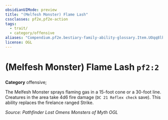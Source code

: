 ```yaml
---
obsidianUIMode: preview
title: "(Melfesh Monster) Flame Lash"
cssclasses: pf2e,pf2e-action
tags:
  - trait/
  - category/offensive
aliases: "Compendium.pf2e.bestiary-family-ability-glossary.Item.UOqq8lkBPcPtKoCN"
license: OGL
---
```

# (Melfesh Monster) Flame Lash `pf2:2`

### 

**Category** offensive; 




The Melfesh Monster sprays flaming gas in a 15-foot cone or a 30-foot line. Creatures in the area take 4d6 fire damage (`DC 21 Reflex check` save). This ability replaces the firelance ranged Strike.

*Source: Pathfinder Lost Omens Monsters of Myth*
*OGL*